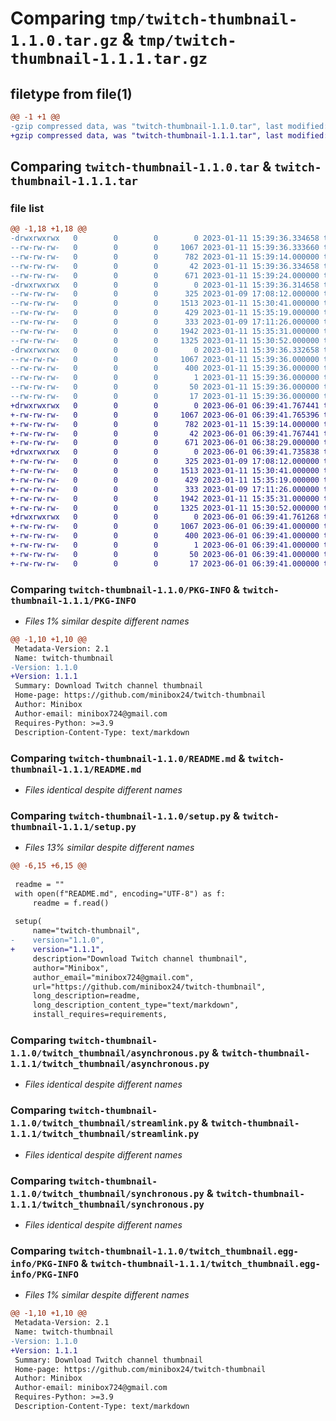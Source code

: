 # Comparing `tmp/twitch-thumbnail-1.1.0.tar.gz` & `tmp/twitch-thumbnail-1.1.1.tar.gz`

## filetype from file(1)

```diff
@@ -1 +1 @@
-gzip compressed data, was "twitch-thumbnail-1.1.0.tar", last modified: Wed Jan 11 15:39:36 2023, max compression
+gzip compressed data, was "twitch-thumbnail-1.1.1.tar", last modified: Thu Jun  1 06:39:41 2023, max compression
```

## Comparing `twitch-thumbnail-1.1.0.tar` & `twitch-thumbnail-1.1.1.tar`

### file list

```diff
@@ -1,18 +1,18 @@
-drwxrwxrwx   0        0        0        0 2023-01-11 15:39:36.334658 twitch-thumbnail-1.1.0/
--rw-rw-rw-   0        0        0     1067 2023-01-11 15:39:36.333660 twitch-thumbnail-1.1.0/PKG-INFO
--rw-rw-rw-   0        0        0      782 2023-01-11 15:39:14.000000 twitch-thumbnail-1.1.0/README.md
--rw-rw-rw-   0        0        0       42 2023-01-11 15:39:36.334658 twitch-thumbnail-1.1.0/setup.cfg
--rw-rw-rw-   0        0        0      671 2023-01-11 15:39:24.000000 twitch-thumbnail-1.1.0/setup.py
-drwxrwxrwx   0        0        0        0 2023-01-11 15:39:36.314658 twitch-thumbnail-1.1.0/twitch_thumbnail/
--rw-rw-rw-   0        0        0      325 2023-01-09 17:08:12.000000 twitch-thumbnail-1.1.0/twitch_thumbnail/__init__.py
--rw-rw-rw-   0        0        0     1513 2023-01-11 15:30:41.000000 twitch-thumbnail-1.1.0/twitch_thumbnail/asynchronous.py
--rw-rw-rw-   0        0        0      429 2023-01-11 15:35:19.000000 twitch-thumbnail-1.1.0/twitch_thumbnail/exceptions.py
--rw-rw-rw-   0        0        0      333 2023-01-09 17:11:26.000000 twitch-thumbnail-1.1.0/twitch_thumbnail/ffmpeg.py
--rw-rw-rw-   0        0        0     1942 2023-01-11 15:35:31.000000 twitch-thumbnail-1.1.0/twitch_thumbnail/streamlink.py
--rw-rw-rw-   0        0        0     1325 2023-01-11 15:30:52.000000 twitch-thumbnail-1.1.0/twitch_thumbnail/synchronous.py
-drwxrwxrwx   0        0        0        0 2023-01-11 15:39:36.332658 twitch-thumbnail-1.1.0/twitch_thumbnail.egg-info/
--rw-rw-rw-   0        0        0     1067 2023-01-11 15:39:36.000000 twitch-thumbnail-1.1.0/twitch_thumbnail.egg-info/PKG-INFO
--rw-rw-rw-   0        0        0      400 2023-01-11 15:39:36.000000 twitch-thumbnail-1.1.0/twitch_thumbnail.egg-info/SOURCES.txt
--rw-rw-rw-   0        0        0        1 2023-01-11 15:39:36.000000 twitch-thumbnail-1.1.0/twitch_thumbnail.egg-info/dependency_links.txt
--rw-rw-rw-   0        0        0       50 2023-01-11 15:39:36.000000 twitch-thumbnail-1.1.0/twitch_thumbnail.egg-info/requires.txt
--rw-rw-rw-   0        0        0       17 2023-01-11 15:39:36.000000 twitch-thumbnail-1.1.0/twitch_thumbnail.egg-info/top_level.txt
+drwxrwxrwx   0        0        0        0 2023-06-01 06:39:41.767441 twitch-thumbnail-1.1.1/
+-rw-rw-rw-   0        0        0     1067 2023-06-01 06:39:41.765396 twitch-thumbnail-1.1.1/PKG-INFO
+-rw-rw-rw-   0        0        0      782 2023-01-11 15:39:14.000000 twitch-thumbnail-1.1.1/README.md
+-rw-rw-rw-   0        0        0       42 2023-06-01 06:39:41.767441 twitch-thumbnail-1.1.1/setup.cfg
+-rw-rw-rw-   0        0        0      671 2023-06-01 06:38:29.000000 twitch-thumbnail-1.1.1/setup.py
+drwxrwxrwx   0        0        0        0 2023-06-01 06:39:41.735838 twitch-thumbnail-1.1.1/twitch_thumbnail/
+-rw-rw-rw-   0        0        0      325 2023-01-09 17:08:12.000000 twitch-thumbnail-1.1.1/twitch_thumbnail/__init__.py
+-rw-rw-rw-   0        0        0     1513 2023-01-11 15:30:41.000000 twitch-thumbnail-1.1.1/twitch_thumbnail/asynchronous.py
+-rw-rw-rw-   0        0        0      429 2023-01-11 15:35:19.000000 twitch-thumbnail-1.1.1/twitch_thumbnail/exceptions.py
+-rw-rw-rw-   0        0        0      333 2023-01-09 17:11:26.000000 twitch-thumbnail-1.1.1/twitch_thumbnail/ffmpeg.py
+-rw-rw-rw-   0        0        0     1942 2023-01-11 15:35:31.000000 twitch-thumbnail-1.1.1/twitch_thumbnail/streamlink.py
+-rw-rw-rw-   0        0        0     1325 2023-01-11 15:30:52.000000 twitch-thumbnail-1.1.1/twitch_thumbnail/synchronous.py
+drwxrwxrwx   0        0        0        0 2023-06-01 06:39:41.761268 twitch-thumbnail-1.1.1/twitch_thumbnail.egg-info/
+-rw-rw-rw-   0        0        0     1067 2023-06-01 06:39:41.000000 twitch-thumbnail-1.1.1/twitch_thumbnail.egg-info/PKG-INFO
+-rw-rw-rw-   0        0        0      400 2023-06-01 06:39:41.000000 twitch-thumbnail-1.1.1/twitch_thumbnail.egg-info/SOURCES.txt
+-rw-rw-rw-   0        0        0        1 2023-06-01 06:39:41.000000 twitch-thumbnail-1.1.1/twitch_thumbnail.egg-info/dependency_links.txt
+-rw-rw-rw-   0        0        0       50 2023-06-01 06:39:41.000000 twitch-thumbnail-1.1.1/twitch_thumbnail.egg-info/requires.txt
+-rw-rw-rw-   0        0        0       17 2023-06-01 06:39:41.000000 twitch-thumbnail-1.1.1/twitch_thumbnail.egg-info/top_level.txt
```

### Comparing `twitch-thumbnail-1.1.0/PKG-INFO` & `twitch-thumbnail-1.1.1/PKG-INFO`

 * *Files 1% similar despite different names*

```diff
@@ -1,10 +1,10 @@
 Metadata-Version: 2.1
 Name: twitch-thumbnail
-Version: 1.1.0
+Version: 1.1.1
 Summary: Download Twitch channel thumbnail
 Home-page: https://github.com/minibox24/twitch-thumbnail
 Author: Minibox
 Author-email: minibox724@gmail.com
 Requires-Python: >=3.9
 Description-Content-Type: text/markdown
```

### Comparing `twitch-thumbnail-1.1.0/README.md` & `twitch-thumbnail-1.1.1/README.md`

 * *Files identical despite different names*

### Comparing `twitch-thumbnail-1.1.0/setup.py` & `twitch-thumbnail-1.1.1/setup.py`

 * *Files 13% similar despite different names*

```diff
@@ -6,15 +6,15 @@
 
 readme = ""
 with open(f"README.md", encoding="UTF-8") as f:
     readme = f.read()
 
 setup(
     name="twitch-thumbnail",
-    version="1.1.0",
+    version="1.1.1",
     description="Download Twitch channel thumbnail",
     author="Minibox",
     author_email="minibox724@gmail.com",
     url="https://github.com/minibox24/twitch-thumbnail",
     long_description=readme,
     long_description_content_type="text/markdown",
     install_requires=requirements,
```

### Comparing `twitch-thumbnail-1.1.0/twitch_thumbnail/asynchronous.py` & `twitch-thumbnail-1.1.1/twitch_thumbnail/asynchronous.py`

 * *Files identical despite different names*

### Comparing `twitch-thumbnail-1.1.0/twitch_thumbnail/streamlink.py` & `twitch-thumbnail-1.1.1/twitch_thumbnail/streamlink.py`

 * *Files identical despite different names*

### Comparing `twitch-thumbnail-1.1.0/twitch_thumbnail/synchronous.py` & `twitch-thumbnail-1.1.1/twitch_thumbnail/synchronous.py`

 * *Files identical despite different names*

### Comparing `twitch-thumbnail-1.1.0/twitch_thumbnail.egg-info/PKG-INFO` & `twitch-thumbnail-1.1.1/twitch_thumbnail.egg-info/PKG-INFO`

 * *Files 1% similar despite different names*

```diff
@@ -1,10 +1,10 @@
 Metadata-Version: 2.1
 Name: twitch-thumbnail
-Version: 1.1.0
+Version: 1.1.1
 Summary: Download Twitch channel thumbnail
 Home-page: https://github.com/minibox24/twitch-thumbnail
 Author: Minibox
 Author-email: minibox724@gmail.com
 Requires-Python: >=3.9
 Description-Content-Type: text/markdown
```

